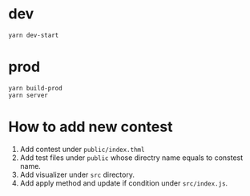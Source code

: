 # dev
```
yarn dev-start
```

# prod
```
yarn build-prod
yarn server
```

# How to add new contest
1. Add contest under `public/index.thml`
1. Add test files under `public` whose directry name equals to constest name.
1. Add visualizer under `src` directory.
1. Add apply method and update if condition under `src/index.js`.